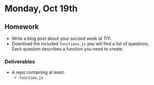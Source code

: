 # Monday, Oct 19th

## Homework
* Write a blog post about your second week at TIY.
* Download the included `functions.js` you will find a list of questions. Each question describes a function you need to create.


### Deliverables

* A repo containing at least:
  * `function.js`
